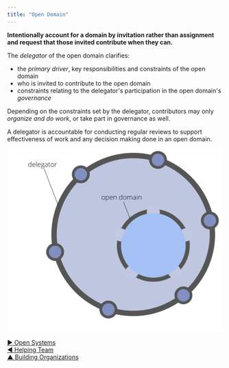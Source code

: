 ```yaml
---
title: "Open Domain"
---
```




**Intentionally account for a domain by invitation rather than assignment and request that those invited contribute when they can.**

The <dfn data-info="Delegator: An individual or group delegating a domain to other(s) to be accountable for.">delegator</dfn> of the open domain clarifies:
 
- the <dfn data-info="Primary Driver: The primary driver for a domain is the main driver that people who account for that domain respond to.">primary driver</dfn>, key responsibilities and constraints of the open domain
- who is invited to contribute to the open domain
- constraints relating to the delegator's participation in the open domain's <dfn data-info="Governance: The act of setting objectives, and making and evolving decisions that guide people towards achieving them.">governance</dfn>

Depending on the constraints set by the delegator, contributors may only <dfn data-info="Operations: Doing the work and organizing day to day activities within the constraints defined through governance.">organize and do work</dfn>, or take part in governance as well.

A delegator is accountable for conducting regular reviews to support effectiveness of work and any decision making done in an open domain. 

![Open Domain](img/structural-patterns/open-domain.png)


[&#9654; Open Systems](open-systems.html)<br/>[&#9664; Helping Team](helping-team.html)<br/>[&#9650; Building Organizations](building-organizations.html)

